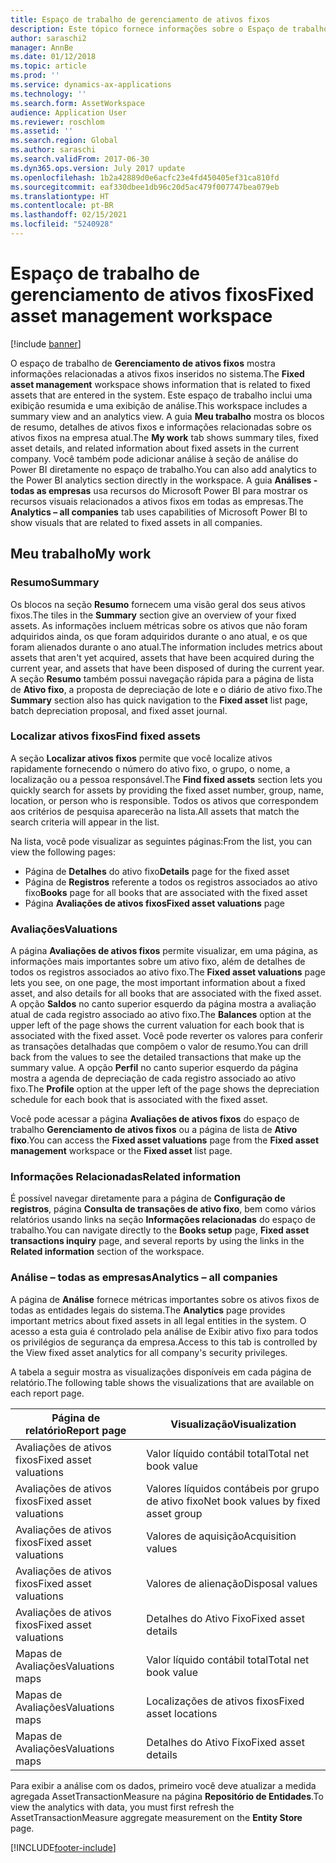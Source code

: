 ```yaml
---
title: Espaço de trabalho de gerenciamento de ativos fixos
description: Este tópico fornece informações sobre o Espaço de trabalho de gerenciamento de ativos fixos Este espaço de trabalho mostra informações relacionadas a ativos fixos inseridos no sistema. Inclui uma exibição resumida e uma exibição de análise.
author: saraschi2
manager: AnnBe
ms.date: 01/12/2018
ms.topic: article
ms.prod: ''
ms.service: dynamics-ax-applications
ms.technology: ''
ms.search.form: AssetWorkspace
audience: Application User
ms.reviewer: roschlom
ms.assetid: ''
ms.search.region: Global
ms.author: saraschi
ms.search.validFrom: 2017-06-30
ms.dyn365.ops.version: July 2017 update
ms.openlocfilehash: 1b2a42889d0e6acfc23e4fd450405ef31ca810fd
ms.sourcegitcommit: eaf330dbee1db96c20d5ac479f007747bea079eb
ms.translationtype: HT
ms.contentlocale: pt-BR
ms.lasthandoff: 02/15/2021
ms.locfileid: "5240928"
---
```

# <a name="fixed-asset-management-workspace"></a><span data-ttu-id="ca40a-105">Espaço de trabalho de gerenciamento de ativos fixos</span><span class="sxs-lookup"><span data-stu-id="ca40a-105">Fixed asset management workspace</span></span>

[!include [banner](../includes/banner.md)]

<span data-ttu-id="ca40a-106">O espaço de trabalho de **Gerenciamento de ativos fixos** mostra informações relacionadas a ativos fixos inseridos no sistema.</span><span class="sxs-lookup"><span data-stu-id="ca40a-106">The **Fixed asset management** workspace shows information that is related to fixed assets that are entered in the system.</span></span> <span data-ttu-id="ca40a-107">Este espaço de trabalho inclui uma exibição resumida e uma exibição de análise.</span><span class="sxs-lookup"><span data-stu-id="ca40a-107">This workspace includes a summary view and an analytics view.</span></span> <span data-ttu-id="ca40a-108">A guia **Meu trabalho** mostra os blocos de resumo, detalhes de ativos fixos e informações relacionadas sobre os ativos fixos na empresa atual.</span><span class="sxs-lookup"><span data-stu-id="ca40a-108">The **My work** tab shows summary tiles, fixed asset details, and related information about fixed assets in the current company.</span></span> <span data-ttu-id="ca40a-109">Você também pode adicionar análise à seção de análise do Power BI diretamente no espaço de trabalho.</span><span class="sxs-lookup"><span data-stu-id="ca40a-109">You can also add analytics to the Power BI analytics section directly in the workspace.</span></span> <span data-ttu-id="ca40a-110">A guia **Análises - todas as empresas** usa recursos do Microsoft Power BI para mostrar os recursos visuais relacionados a ativos fixos em todas as empresas.</span><span class="sxs-lookup"><span data-stu-id="ca40a-110">The **Analytics – all companies** tab uses capabilities of Microsoft Power BI to show visuals that are related to fixed assets in all companies.</span></span>

## <a name="my-work"></a><span data-ttu-id="ca40a-111">Meu trabalho</span><span class="sxs-lookup"><span data-stu-id="ca40a-111">My work</span></span>

### <a name="summary"></a><span data-ttu-id="ca40a-112">Resumo</span><span class="sxs-lookup"><span data-stu-id="ca40a-112">Summary</span></span>

<span data-ttu-id="ca40a-113">Os blocos na seção **Resumo** fornecem uma visão geral dos seus ativos fixos.</span><span class="sxs-lookup"><span data-stu-id="ca40a-113">The tiles in the **Summary** section give an overview of your fixed assets.</span></span> <span data-ttu-id="ca40a-114">As informações incluem métricas sobre os ativos que não foram adquiridos ainda, os que foram adquiridos durante o ano atual, e os que foram alienados durante o ano atual.</span><span class="sxs-lookup"><span data-stu-id="ca40a-114">The information includes metrics about assets that aren't yet acquired, assets that have been acquired during the current year, and assets that have been disposed of during the current year.</span></span> <span data-ttu-id="ca40a-115">A seção **Resumo** também possui navegação rápida para a página de lista de **Ativo fixo**, a proposta de depreciação de lote e o diário de ativo fixo.</span><span class="sxs-lookup"><span data-stu-id="ca40a-115">The **Summary** section also has quick navigation to the **Fixed asset** list page, batch depreciation proposal, and fixed asset journal.</span></span>

### <a name="find-fixed-assets"></a><span data-ttu-id="ca40a-116">Localizar ativos fixos</span><span class="sxs-lookup"><span data-stu-id="ca40a-116">Find fixed assets</span></span>

<span data-ttu-id="ca40a-117">A seção **Localizar ativos fixos** permite que você localize ativos rapidamente fornecendo o número do ativo fixo, o grupo, o nome, a localização ou a pessoa responsável.</span><span class="sxs-lookup"><span data-stu-id="ca40a-117">The **Find fixed assets** section lets you quickly search for assets by providing the fixed asset number, group, name, location, or person who is responsible.</span></span> <span data-ttu-id="ca40a-118">Todos os ativos que correspondem aos critérios de pesquisa aparecerão na lista.</span><span class="sxs-lookup"><span data-stu-id="ca40a-118">All assets that match the search criteria will appear in the list.</span></span>

<span data-ttu-id="ca40a-119">Na lista, você pode visualizar as seguintes páginas:</span><span class="sxs-lookup"><span data-stu-id="ca40a-119">From the list, you can view the following pages:</span></span>

 - <span data-ttu-id="ca40a-120">Página de **Detalhes** do ativo fixo</span><span class="sxs-lookup"><span data-stu-id="ca40a-120">**Details** page for the fixed asset</span></span>
 - <span data-ttu-id="ca40a-121">Página de **Registros** referente a todos os registros associados ao ativo fixo</span><span class="sxs-lookup"><span data-stu-id="ca40a-121">**Books** page for all books that are associated with the fixed asset</span></span>
 - <span data-ttu-id="ca40a-122">Página **Avaliações de ativos fixos**</span><span class="sxs-lookup"><span data-stu-id="ca40a-122">**Fixed asset valuations** page</span></span>

### <a name="valuations"></a><span data-ttu-id="ca40a-123">Avaliações</span><span class="sxs-lookup"><span data-stu-id="ca40a-123">Valuations</span></span>

<span data-ttu-id="ca40a-124">A página **Avaliações de ativos fixos** permite visualizar, em uma página, as informações mais importantes sobre um ativo fixo, além de detalhes de todos os registros associados ao ativo fixo.</span><span class="sxs-lookup"><span data-stu-id="ca40a-124">The **Fixed asset valuations** page lets you see, on one page, the most important information about a fixed asset, and also details for all books that are associated with the fixed asset.</span></span> <span data-ttu-id="ca40a-125">A opção **Saldos** no canto superior esquerdo da página mostra a avaliação atual de cada registro associado ao ativo fixo.</span><span class="sxs-lookup"><span data-stu-id="ca40a-125">The **Balances** option at the upper left of the page shows the current valuation for each book that is associated with the fixed asset.</span></span> <span data-ttu-id="ca40a-126">Você pode reverter os valores para conferir as transações detalhadas que compõem o valor de resumo.</span><span class="sxs-lookup"><span data-stu-id="ca40a-126">You can drill back from the values to see the detailed transactions that make up the summary value.</span></span> <span data-ttu-id="ca40a-127">A opção **Perfil** no canto superior esquerdo da página mostra a agenda de depreciação de cada registro associado ao ativo fixo.</span><span class="sxs-lookup"><span data-stu-id="ca40a-127">The **Profile** option at the upper left of the page shows the depreciation schedule for each book that is associated with the fixed asset.</span></span>

<span data-ttu-id="ca40a-128">Você pode acessar a página **Avaliações de ativos fixos** do espaço de trabalho **Gerenciamento de ativos fixos** ou a página de lista de **Ativo fixo**.</span><span class="sxs-lookup"><span data-stu-id="ca40a-128">You can access the **Fixed asset valuations** page from the **Fixed asset management** workspace or the **Fixed asset** list page.</span></span>

### <a name="related-information"></a><span data-ttu-id="ca40a-129">Informações Relacionadas</span><span class="sxs-lookup"><span data-stu-id="ca40a-129">Related information</span></span>

<span data-ttu-id="ca40a-130">É possível navegar diretamente para a página de **Configuração de registros**, página **Consulta de transações de ativo fixo**, bem como vários relatórios usando links na seção **Informações relacionadas** do espaço de trabalho.</span><span class="sxs-lookup"><span data-stu-id="ca40a-130">You can navigate directly to the **Books setup** page, **Fixed asset transactions inquiry** page, and several reports by using the links in the **Related information** section of the workspace.</span></span>

### <a name="analytics--all-companies"></a><span data-ttu-id="ca40a-131">Análise – todas as empresas</span><span class="sxs-lookup"><span data-stu-id="ca40a-131">Analytics – all companies</span></span>

<span data-ttu-id="ca40a-132">A página de **Análise** fornece métricas importantes sobre os ativos fixos de todas as entidades legais do sistema.</span><span class="sxs-lookup"><span data-stu-id="ca40a-132">The **Analytics** page provides important metrics about fixed assets in all legal entities in the system.</span></span> <span data-ttu-id="ca40a-133">O acesso a esta guia é controlado pela análise de Exibir ativo fixo para todos os privilégios de segurança da empresa.</span><span class="sxs-lookup"><span data-stu-id="ca40a-133">Access to this tab is controlled by the View fixed asset analytics for all company's security privileges.</span></span>

<span data-ttu-id="ca40a-134">A tabela a seguir mostra as visualizações disponíveis em cada página de relatório.</span><span class="sxs-lookup"><span data-stu-id="ca40a-134">The following table shows the visualizations that are available on each report page.</span></span>

| <span data-ttu-id="ca40a-135">Página de relatório</span><span class="sxs-lookup"><span data-stu-id="ca40a-135">Report page</span></span>            | <span data-ttu-id="ca40a-136">Visualização</span><span class="sxs-lookup"><span data-stu-id="ca40a-136">Visualization</span></span>        |
|------------------------|----------------------|
| <span data-ttu-id="ca40a-137">Avaliações de ativos fixos</span><span class="sxs-lookup"><span data-stu-id="ca40a-137">Fixed asset valuations</span></span> | <span data-ttu-id="ca40a-138">Valor líquido contábil total</span><span class="sxs-lookup"><span data-stu-id="ca40a-138">Total net book value</span></span> |
| <span data-ttu-id="ca40a-139">Avaliações de ativos fixos</span><span class="sxs-lookup"><span data-stu-id="ca40a-139">Fixed asset valuations</span></span> | <span data-ttu-id="ca40a-140">Valores líquidos contábeis por grupo de ativo fixo</span><span class="sxs-lookup"><span data-stu-id="ca40a-140">Net book values by fixed asset group</span></span> |
| <span data-ttu-id="ca40a-141">Avaliações de ativos fixos</span><span class="sxs-lookup"><span data-stu-id="ca40a-141">Fixed asset valuations</span></span> | <span data-ttu-id="ca40a-142">Valores de aquisição</span><span class="sxs-lookup"><span data-stu-id="ca40a-142">Acquisition values</span></span> |
| <span data-ttu-id="ca40a-143">Avaliações de ativos fixos</span><span class="sxs-lookup"><span data-stu-id="ca40a-143">Fixed asset valuations</span></span> | <span data-ttu-id="ca40a-144">Valores de alienação</span><span class="sxs-lookup"><span data-stu-id="ca40a-144">Disposal values</span></span> |
| <span data-ttu-id="ca40a-145">Avaliações de ativos fixos</span><span class="sxs-lookup"><span data-stu-id="ca40a-145">Fixed asset valuations</span></span> | <span data-ttu-id="ca40a-146">Detalhes do Ativo Fixo</span><span class="sxs-lookup"><span data-stu-id="ca40a-146">Fixed asset details</span></span> |
| <span data-ttu-id="ca40a-147">Mapas de Avaliações</span><span class="sxs-lookup"><span data-stu-id="ca40a-147">Valuations maps</span></span>        | <span data-ttu-id="ca40a-148">Valor líquido contábil total</span><span class="sxs-lookup"><span data-stu-id="ca40a-148">Total net book value</span></span> |
| <span data-ttu-id="ca40a-149">Mapas de Avaliações</span><span class="sxs-lookup"><span data-stu-id="ca40a-149">Valuations maps</span></span>        | <span data-ttu-id="ca40a-150">Localizações de ativos fixos</span><span class="sxs-lookup"><span data-stu-id="ca40a-150">Fixed asset locations</span></span> |
| <span data-ttu-id="ca40a-151">Mapas de Avaliações</span><span class="sxs-lookup"><span data-stu-id="ca40a-151">Valuations maps</span></span>        | <span data-ttu-id="ca40a-152">Detalhes do Ativo Fixo</span><span class="sxs-lookup"><span data-stu-id="ca40a-152">Fixed asset details</span></span> |

<span data-ttu-id="ca40a-153">Para exibir a análise com os dados, primeiro você deve atualizar a medida agregada AssetTransactionMeasure na página **Repositório de Entidades**.</span><span class="sxs-lookup"><span data-stu-id="ca40a-153">To view the analytics with data, you must first refresh the AssetTransactionMeasure aggregate measurement on the **Entity Store** page.</span></span>


[!INCLUDE[footer-include](../../includes/footer-banner.md)]